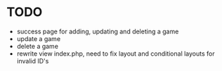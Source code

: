 # TODO
- success page for adding, updating and deleting a game
- update a game
- delete a game
- rewrite view index.php, need to fix layout and conditional layouts for invalid ID's